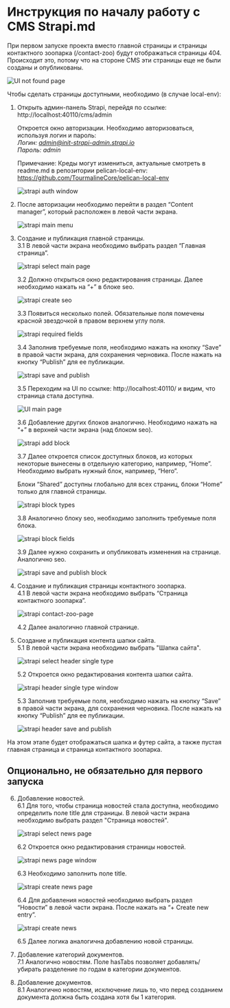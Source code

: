 # Инструкция по началу работу с CMS Strapi.md

При первом запуске проекта вместо главной страницы и страницы контактного зоопарка (/contact-zoo) 
будут отображаться страницы 404. Происходит это, потому что на стороне CMS эти страницы еще не были 
созданы и опубликованы.  

![UI not found page](./images/pelican-ui-404.png)  

Чтобы сделать страницы доступными, необходимо (в случае local-env):  
1. Открыть админ-панель Strapi, перейдя по ссылке:  
      http://localhost:40110/cms/admin  

      Откроется окно авторизации. Необходимо авторизоваться, используя логин и пароль:  
      *Логин: admin@init-strapi-admin.strapi.io*  
      *Пароль: admin*  

      Примечание: Креды могут измениться, актуальные смотреть в readme.md в репозитории pelican-local-env:  
      https://github.com/TourmalineCore/pelican-local-env

      ![strapi auth window](./images/strapi-auth-window.png)  

2. После авторизации необходимо перейти в раздел “Content manager”, который расположен в левой части экрана.  

      ![strapi main menu](./images/strapi-main-menu.png)  

3. Создание и публикация главной страницы.  
      3.1 В левой части экрана необходимо выбрать раздел “Главная страница”.  

      ![strapi select main page](./images/strapi-select-main-page.png)  

      3.2 Должно открыться окно редактирования страницы. Далее необходимо нажать на “+” в блоке seo.  

      ![strapi create seo](./images/strapi-create-seo.png)  

      3.3 Появиться несколько полей. Обязательные поля помечены красной звездочкой в правом верхнем углу поля.  

      ![strapi required fields](./images/strapi-required-fields.png)  

      3.4 Заполнив требуемые поля, необходимо нажать на кнопку “Save” в правой части экрана, для сохранения черновика. После нажать на кнопку “Publish” для ее публикации.  

      ![strapi save and publish](./images/strapi-save-and-publish.png)  

      3.5 Переходим на UI по ссылке: http://localhost:40110/ и видим, что страница стала доступна.  

      ![UI main page](./images/pelican-ui-main-page.png)  

      3.6 Добавление других блоков аналогично. Необходимо нажать на “+” в верхней части экрана (над блоком seo).  

      ![strapi add block](./images/strapi-add-block.png)  

      3.7 Далее откроется список доступных блоков, из которых некоторые вынесены в отдельную категорию, например, “Home”. Необходимо выбрать нужный блок, например, “Hero”. 

      Блоки “Shared” доступны глобально для всех страниц, блоки “Home” только для главной страницы.  

      ![strapi block types](./images/strapi-block-types.png)  

      3.8 Аналогично блоку seo, необходимо заполнить требуемые поля блока.  

      ![strapi block fields](./images/strapi-block-fields.png)  

      3.9 Далее нужно сохранить и опубликовать изменения на странице. Аналогично seo.  

      ![strapi save and publish block](./images/strapi-save-and-publish-block.png)  

4. Создание и публикация страницы контактного зоопарка.  
      4.1 В левой части экрана необходимо выбрать “Страница контактного зоопарка”.  

      ![strapi contact-zoo-page](./images/strapi-contact-zoo-page.png)  

      4.2 Далее аналогично главной странице. 

5. Создание и публикация контента шапки сайта.   
      5.1 В левой части экрана необходимо выбрать "Шапка сайта".  

      ![strapi select header single type](./images/strapi-header-single-type.png)  

      5.2 Откроется окно редактирования контента шапки сайта.  

      ![strapi header single type window](./images/strapi-header-single-type-window.png)  

      5.3 Заполнив требуемые поля, необходимо нажать на кнопку “Save” в правой части экрана, для сохранения черновика. После нажать на кнопку “Publish” для ее публикации.  

      ![strapi header save and publish](./images/strapi-header-save-and-publish.png)  

На этом этапе будет отображаться шапка и футер сайта, а также пустая главная страница и страница контактного зоопарка.

## Опционально, не обязательно для первого запуска

6. Добавление новостей.  
      6.1 Для того, чтобы страница новостей стала доступна, необходимо определить поле title для страницы. В левой части экрана необходимо выбрать раздел "Страница новостей".  

      ![strapi select news page](./images/strapi-select-news-page.png)  

      6.2 Откроется окно редактирования страницы новостей.  

      ![strapi news page window](./images/strapi-news-page-window.png)  

      6.3 Необходимо заполнить поле title.

      ![strapi create news page](./images/strapi-create-news-page.png)  

      6.4 Для добавления новостей необходимо выбрать раздел “Новости” в левой части экрана. После нажать на “+ Create new entry”.  

      ![strapi create news](./images/strapi-create-news.png)  

      6.5 Далее логика аналогична добавлению новой страницы.  

7. Добавление категорий документов.  
      7.1 Аналогично новостям. Поле hasTabs позволяет добавлять/убирать разделение по годам в категории документов.  

8. Добавление документов.  
      8.1 Аналогично новостям, исключение лишь то, что перед созданием документа должна быть создана хотя бы 1 категория.




